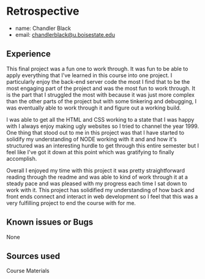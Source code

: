 # Retrospective

- name: Chandler Black
- email: chandlerblack@u.boisestate.edu

## Experience

This final project was a fun one to work through. It was fun to be able to apply everything that I've learned in this course into one project. I particularly enjoy the back-end server code the most I find that to be the most engaging part of the project and was the most fun to work through. It is the part that I struggled the most with because it was just more complex than the other parts of the project but with some tinkering and debugging, I was eventually able to work through it and figure out a working build. 

I was able to get all the HTML and CSS working to a state that I was happy with I always enjoy making ugly websites so I tried to channel the year 1999. One thing that stood out to me in this project was that I have started to solidify my understanding of NODE  working with it and and how it's structured was an interesting hurdle to get through this entire semester but I feel like I've got it down at this point which was gratifying to finally accomplish. 

Overall I enjoyed my time with this project it was pretty straightforward reading through the readme and was able to kind of work through it at a steady pace and was pleased with my progress each time I sat down to work with it. This project has solidified my understanding of how back and front ends connect and interact in web development so I feel that this was a very fulfilling project to end the course with for me.

## Known issues or Bugs

None

## Sources used

Course Materials
